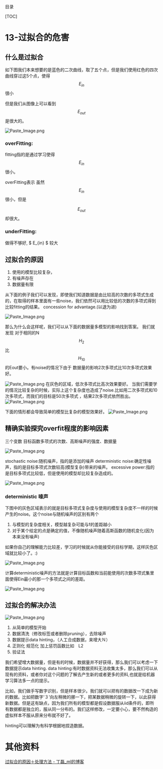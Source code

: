 目录

[TOC]

# 13-过拟合的危害
## 什么是过拟合
如下图我们本来想要的是蓝色的二次曲线，取了五个点，但是我们使用红色的四次曲线穿过这5个点，使得 $$ E_{in} $$ 很小

但是我们从图像上可以看到 $$ E_{out} $$ 是很大的。

![Paste_Image.png](http://upload-images.jianshu.io/upload_images/454341-cc84fe6b72a64e91.png?imageMogr2/auto-orient/strip%7CimageView2/2/w/1240)


### overFitting: 

fitting指的是通过学习使得 $$ E_{in}  $$ 很小。

overFitting表示 虽然$$ E_{in} $$很小，但是

$$ E_{out} $$却很大。

### underFitting:
做得不够好, $ E_{in} $ 较大

## 过拟合的原因
 
1. 使用的模型比较复杂，
2. 有噪声存在
3. 数据量有限

从下面的例子我们可以发现，即使我们知道数据是由比较高的次数的多项式生成的，在取得的样本里面有一些noise，我们依然可以用比较低的次数的多项式得到比较fitting的结果。
concession for advantage.(以退为进)

![Paste_Image.png](http://upload-images.jianshu.io/upload_images/454341-ec366ed7b00d15dc.png?imageMogr2/auto-orient/strip%7CimageView2/2/w/1240)

那么为什么会这样呢，我们可以从下面的数据量多模型的影响找到答案。
我们就发现 对于相同的N $$ H_2 $$ 比$$ H_{10} $$的Eout要小。有noise的情况下由于 数据量的影响2次多项式比10次多项式效果好。

![Paste_Image.png](http://upload-images.jianshu.io/upload_images/454341-7c84a487d541c3c2.png?imageMogr2/auto-orient/strip%7CimageView2/2/w/1240)
在灰色的区域，低次多项式比高次效果要好。
当我们需要学的情况比较复杂的时候，实际上这个复杂度也造成了noise.比如用二次多项式和10次多项式，而我们的目标是50次多项式 ，结果2次多项式依然胜出。
![Paste_Image.png](http://upload-images.jianshu.io/upload_images/454341-147e059a94348221.png?imageMogr2/auto-orient/strip%7CimageView2/2/w/1240)

下面的情形都会导致简单的模型比复杂的模型效果好。
![Paste_Image.png](http://upload-images.jianshu.io/upload_images/454341-7ba06f39b7b4b01d.png?imageMogr2/auto-orient/strip%7CimageView2/2/w/1240)


## 精确实验探究overfit程度的影响因素
三个变数 目标函数多项式的次数、高斯噪声的强度、数据量

![Paste_Image.png](http://upload-images.jianshu.io/upload_images/454341-6a3c3ee13ca6d6f8.png?imageMogr2/auto-orient/strip%7CimageView2/2/w/1240)

stochastic noise:随机噪声，指的是添加的噪声
deterministic noise:确定性噪声，指的是目标多项式次数较高(模型复杂)带来的噪声。
excessive power:指的是目标多项式比较低，但是使用的模型却比较复杂造成的。

![Paste_Image.png](http://upload-images.jianshu.io/upload_images/454341-4cd8a4b4c6ca9720.png?imageMogr2/auto-orient/strip%7CimageView2/2/w/1240)

### deterministic 噪声
下图中的灰色区域表示的就是目标多项式复杂度与使用的模型复杂度不一样的时候产生的noise。这个noise与随机噪声的区别有两个

1. 与模型的复杂度相关，模型越复杂可能与f的差距越小
2. 对于某个给定的点是确定的值，不像随机噪声随着高斯函数的随机变化(因为本来没有噪声)

如果你自己的理解能力比较差，学习的时候就从你能接受的目标学期，这样灰色区域就比较小了。:)

![Paste_Image.png](http://upload-images.jianshu.io/upload_images/454341-f764568f010e44ea.png?imageMogr2/auto-orient/strip%7CimageView2/2/w/1240)


计算deterministic噪声的方法就是计算目标函数和当前能使用的次数多项式集里面使得Ein最小的那一个多项式之间的差距。


![Paste_Image.png](http://upload-images.jianshu.io/upload_images/454341-18d1c7239fe40c7b.png?imageMogr2/auto-orient/strip%7CimageView2/2/w/1240)


## 过拟合的解决办法

![Paste_Image.png](http://upload-images.jianshu.io/upload_images/454341-3f6044f02f516bdc.png?imageMogr2/auto-orient/strip%7CimageView2/2/w/1240)

1. 从简单的模型开始
2. 数据清洗（修改标签或者删除pruning），去除噪声 
3. 数据提示data hinting，（人工合成数据，来增大Ｎ）
4. 正则化 规范化 加上惩罚函数比如　L2
5. 验证法

我们希望增大数据量，但是有的时候，数据量并不好获得，那么我们可以考虑一下　数据提示data hinting. 
data hinting:有时数据资料无法收集太多，那么我们可以从现有的资料，或者你对这个问题的了解去产生新的或者更多的资料,也就是给机器学习算法多一点的提示。

比如，我们做手写数字识别，但是样本很少。我们就可以把有的数据改一下成为新的数据。比如把数字‘３’向左稍微的挪一下，把某数据稍微的旋转一下，以此获得新数据。但是这有缺点，因为我们所有的模型都是假设数据服从iid条件的，即所有数据都是独立的，服从同一分布的。我们这样修改，一定要小心，要不然构造的虚拟样本不服从原来分布就不好了。

hinting可以理解为有科学根据地捏造数据。



# 其他资料 

[过拟合的原因＋处理方法 - 丁磊_ml的博客](http://blog.csdn.net/mosbest/article/details/52186384)
